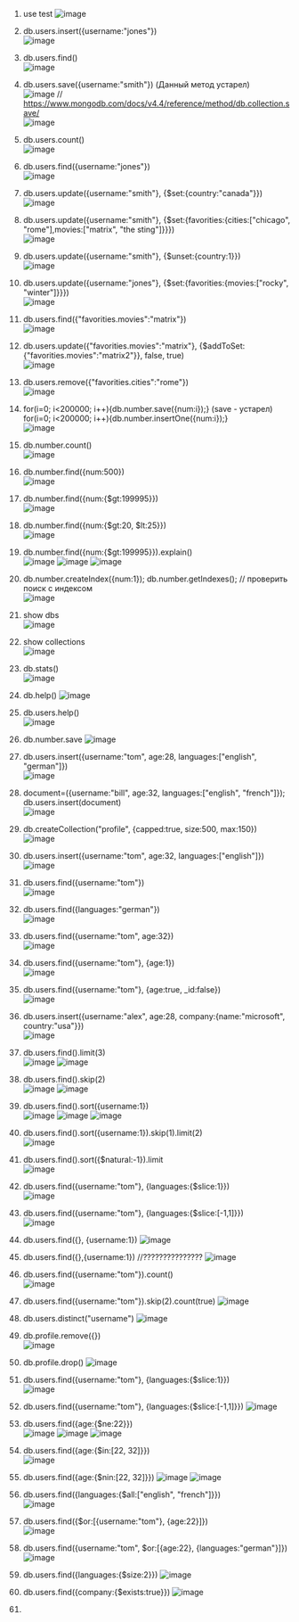 1. use test
![image](https://user-images.githubusercontent.com/72013308/219759510-e585dd4a-55ca-4ca1-b68f-4bc69dc6d433.png)  
  
2. db.users.insert({username:"jones"})  
![image](https://user-images.githubusercontent.com/72013308/219760057-bd99d2df-7841-410b-8ed3-600d4c901cd1.png)  
  
3. db.users.find()  
![image](https://user-images.githubusercontent.com/72013308/219761172-963ac7d4-40a8-4949-b563-5bf7412929a3.png)  
  
4. db.users.save({username:"smith"}) (Данный метод устарел)  
![image](https://user-images.githubusercontent.com/72013308/219765466-9ddbf4f6-401b-49d1-95aa-25eecd1a0fee.png)
// https://www.mongodb.com/docs/v4.4/reference/method/db.collection.save/  
![image](https://user-images.githubusercontent.com/72013308/219776042-0079d086-b025-4e7b-86f7-24895d387b3a.png)  
  
5. db.users.count()  
![image](https://user-images.githubusercontent.com/72013308/219777228-8b87d9f3-21c1-428c-af6e-c9af4728cbf8.png)    
  
6. db.users.find({username:"jones"})  
![image](https://user-images.githubusercontent.com/72013308/219767120-1a29e5c8-5adf-4945-99f0-de11d947323b.png)  
  
7. db.users.update({username:"smith"}, {$set:{country:"canada"}})  
![image](https://user-images.githubusercontent.com/72013308/219777758-fde15e76-5584-4c93-9221-291a6572ef3a.png)    
  
8. db.users.update({username:"smith"}, {$set:{favorities:{cities:["chicago", "rome"],movies:["matrix", "the sting"]}}})  
![image](https://user-images.githubusercontent.com/72013308/219778147-049c1096-0c71-4fa6-81f0-9ecc23308353.png)    
  
9. db.users.update({username:"smith"}, {$unset:{country:1}})  
![image](https://user-images.githubusercontent.com/72013308/219778449-3e480eb7-e593-4256-b1d0-41a15ab30ca8.png)  
  
10. db.users.update({username:"jones"}, {$set:{favorities:{movies:["rocky", "winter"]}}})  
![image](https://user-images.githubusercontent.com/72013308/219769496-02704991-3a81-4e75-bb5a-882773f3d437.png)  
  
11. db.users.find({"favorities.movies":"matrix"})  
![image](https://user-images.githubusercontent.com/72013308/219778939-3d0356e5-ac83-4863-b4c3-048c016cabd0.png)  
  
12. db.users.update({"favorities.movies":"matrix"}, {$addToSet:{"favorities.movies":"matrix2"}}, false, true)  
![image](https://user-images.githubusercontent.com/72013308/219781743-6038ee2d-2c7b-454d-85fc-092c47fe44a3.png)  
  
13. db.users.remove({"favorities.cities":"rome"})  
![image](https://user-images.githubusercontent.com/72013308/219782070-b8e36df0-2735-4a9a-a7c1-995d90b3d966.png)  
  
14. for(i=0; i<200000; i++){db.number.save({num:i});}  (save - устарел)  
for(i=0; i<200000; i++){db.number.insertOne({num:i});}  
![image](https://user-images.githubusercontent.com/72013308/219785312-d0c94c7b-7b83-4c2a-9c03-11925dc627b6.png)  
  
15. db.number.count()  
![image](https://user-images.githubusercontent.com/72013308/219785436-c87e21a3-693b-4867-a3d3-20b2a4ddfc0a.png)  
  
16. db.number.find({num:500})  
![image](https://user-images.githubusercontent.com/72013308/219785581-5f30905d-ad4c-4110-b92d-b8bd6728319e.png)  
  
17. db.number.find({num:{$gt:199995}})  
![image](https://user-images.githubusercontent.com/72013308/219785776-049e16c8-2eaf-40a2-a057-c639aadfc23f.png)  
  
18. db.number.find({num:{$gt:20, $lt:25}})  
![image](https://user-images.githubusercontent.com/72013308/219785979-a3116e64-4f84-4a86-aada-763893a49981.png)  
  
19. db.number.find({num:{$gt:199995}}).explain()  
![image](https://user-images.githubusercontent.com/72013308/219786538-f29d423c-c9ea-459b-a63d-329f5d8a3ff7.png)
![image](https://user-images.githubusercontent.com/72013308/219786743-e171baa7-0a9a-4bb6-adbb-f919051c08de.png)
![image](https://user-images.githubusercontent.com/72013308/219786839-1778ffd8-28e7-40ba-8bde-a667921fc3ee.png)
  
20. db.number.createIndex({num:1});     db.number.getIndexes();  // проверить поиск с индексом  
![image](https://user-images.githubusercontent.com/72013308/219787020-c99406e4-3dda-4042-b5b7-71e055e8b4f6.png)
  
21. show dbs  
![image](https://user-images.githubusercontent.com/72013308/219843906-a7305a85-cdb2-4cb7-893c-f5fd7cca6144.png)
  
22. show collections  
![image](https://user-images.githubusercontent.com/72013308/219843933-7f8293cf-4328-4a15-a20e-9e93faa4f863.png)
  
23. db.stats()  
![image](https://user-images.githubusercontent.com/72013308/219843950-18e35575-53fe-498b-8a82-2490f9309d2e.png)
  
24. db.help()
![image](https://user-images.githubusercontent.com/72013308/219843991-f2b769bd-c077-4010-a64d-4f76e6a12948.png)
  
25. db.users.help()  
![image](https://user-images.githubusercontent.com/72013308/219844036-525eafd4-70da-4adf-91de-3e4f83ec24b4.png)
  
26. db.number.save
![image](https://user-images.githubusercontent.com/72013308/219844054-6f19aea2-6722-4324-b7f8-d55deb4238dd.png)
  
27. db.users.insert({username:"tom", age:28, languages:["english", "german"]})  
![image](https://user-images.githubusercontent.com/72013308/219844109-b17c2015-92c0-4b8b-a294-ece71793c687.png)
  
28. document=({username:"bill", age:32, languages:["english", "french"]});   db.users.insert(document)  
![image](https://user-images.githubusercontent.com/72013308/219844153-aac839ba-5f7e-41fc-8a46-a5d806df2643.png)
  
29. db.createCollection("profile", {capped:true, size:500, max:150})  
![image](https://user-images.githubusercontent.com/72013308/219844175-e5485734-7a6b-4038-984f-3b0f6101d35d.png)
  
30. db.users.insert({username:"tom", age:32, languages:["english"]})  
![image](https://user-images.githubusercontent.com/72013308/219844192-ebb7c8ab-c235-4458-9ddd-7d99c554242b.png)
  
31. db.users.find({username:"tom"})  
![image](https://user-images.githubusercontent.com/72013308/219844968-a9a2a83b-7e8c-474c-8e33-f00fbb94433b.png)
  
32. db.users.find({languages:"german"})  
![image](https://user-images.githubusercontent.com/72013308/219845001-b302246c-3503-46f8-bea0-b1d630c946e8.png)
  
33. db.users.find({username:"tom", age:32})  
![image](https://user-images.githubusercontent.com/72013308/219845023-013b6ade-485c-478c-92c2-103dff7e4766.png)
  
34. db.users.find({username:"tom"}, {age:1})  
![image](https://user-images.githubusercontent.com/72013308/219845059-ec15c096-1ba3-4b2b-9931-ada8866d9348.png)
  
35. db.users.find({username:"tom"}, {age:true, _id:false})  
![image](https://user-images.githubusercontent.com/72013308/219845120-58be687b-b6b9-47d1-90c5-20aa38d57a64.png)
  
36. db.users.insert({username:"alex", age:28, company:{name:"microsoft", country:"usa"}})  
![image](https://user-images.githubusercontent.com/72013308/219845152-c9d76be8-2dcc-44fc-b0a3-4af0cb63ccc7.png)
  
37. db.users.find().limit(3)  
![image](https://user-images.githubusercontent.com/72013308/219845181-aa073e25-b33a-4d3c-b7de-077e8788a8fe.png)
![image](https://user-images.githubusercontent.com/72013308/219845244-da7e043d-fcaa-4399-90f8-e27a5b6b9683.png)
  
38. db.users.find().skip(2)  
![image](https://user-images.githubusercontent.com/72013308/219845278-639c0ae2-1616-414e-9ab7-ac09fb41565e.png)
![image](https://user-images.githubusercontent.com/72013308/219845285-b8279466-67e4-4953-8dff-5e0813893ae8.png)
  
39. db.users.find().sort({username:1})  
![image](https://user-images.githubusercontent.com/72013308/219845352-e57eef90-462c-4a16-822e-cae8d29d5162.png)
![image](https://user-images.githubusercontent.com/72013308/219845364-0b23ffe1-b7be-4b3a-8168-2d475bc61d04.png)
![image](https://user-images.githubusercontent.com/72013308/219845385-7ed2a2fe-26d9-47b1-8dfa-53693f5d78d4.png)
  
40. db.users.find().sort({username:1}).skip(1).limit(2)  
![image](https://user-images.githubusercontent.com/72013308/219845419-24311897-01e6-4eb2-a229-1271fd9d886a.png)
  
41. db.users.find().sort({$natural:-1}).limit  
![image](https://user-images.githubusercontent.com/72013308/219845691-84ad13ad-067a-432a-86cd-e85cba3f31ab.png)
  
42. db.users.find({username:"tom"}, {languages:{$slice:1}})  
![image](https://user-images.githubusercontent.com/72013308/219845735-e92b8c56-bfcd-4998-b05a-d79dabc9b831.png)
  
43. db.users.find({username:"tom"}, {languages:{$slice:[-1,1]}})  
![image](https://user-images.githubusercontent.com/72013308/219845773-e95db6f7-eb47-481b-b885-21c4be1e8db9.png)
  
44. db.users.find({}, {username:1})
![image](https://user-images.githubusercontent.com/72013308/219845797-410a31df-8bd3-4e65-b367-ffff8e8d3806.png)
  
45. db.users.find({},{username:1})   //???????????????
![image](https://user-images.githubusercontent.com/72013308/219845836-f37315fd-ef39-4aea-a233-d3a65f019cb5.png)
  
46. db.users.find({username:"tom"}).count()  
![image](https://user-images.githubusercontent.com/72013308/219845862-b76f67b2-496e-4058-ab8c-c27d413256f4.png)
  
47. db.users.find({username:"tom"}).skip(2).count(true)
![image](https://user-images.githubusercontent.com/72013308/219845891-debe81ed-4eee-4c1f-8de9-c325c579f023.png)
  
48. db.users.distinct("username")
![image](https://user-images.githubusercontent.com/72013308/219845916-da07b541-6db5-4cbe-b82d-4f65434322f9.png)
  
49. db.profile.remove({})  
![image](https://user-images.githubusercontent.com/72013308/219845953-f9bad8cb-a467-4485-90e2-55f630056c4a.png)
  
50. db.profile.drop()
![image](https://user-images.githubusercontent.com/72013308/219845981-930368f4-0ee7-4756-a42e-1f2c58771e22.png)
  
51. db.users.find({username:"tom"}, {languages:{$slice:1}})  
![image](https://user-images.githubusercontent.com/72013308/219846225-8d689c5d-78e2-4ebe-985d-87502ac8dc3d.png)
  
52. db.users.find({username:"tom"}, {languages:{$slice:[-1,1]}})
![image](https://user-images.githubusercontent.com/72013308/219846265-b4942ba3-cba0-4298-9320-1ff1da7c6460.png)
  
53. db.users.find({age:{$ne:22}})  
![image](https://user-images.githubusercontent.com/72013308/219846335-e6c39209-b378-44d6-8e5e-def6f491ab74.png)
![image](https://user-images.githubusercontent.com/72013308/219846356-a28224cc-213b-4aa0-8b16-a10dcfac7ec2.png)
![image](https://user-images.githubusercontent.com/72013308/219846371-6672eb97-1a70-4582-b943-9f076d28b96e.png)
  
54. db.users.find({age:{$in:[22, 32]}})  
![image](https://user-images.githubusercontent.com/72013308/219846407-4c018ae6-8a98-494a-b8df-970392acfb02.png)
  
55. db.users.find({age:{$nin:[22, 32]}})
![image](https://user-images.githubusercontent.com/72013308/219846454-125496ff-5e05-4812-b58a-2afc0eb5cd16.png)
![image](https://user-images.githubusercontent.com/72013308/219846470-71a0d498-ab28-44ac-8665-893b54491d08.png)
  
56. db.users.find({languages:{$all:["english", "french"]}})  
![image](https://user-images.githubusercontent.com/72013308/219846507-5bb20ec1-f3e0-4aa8-ac70-88621be3d026.png)
  
57. db.users.find({$or:[{username:"tom"}, {age:22}]})  
![image](https://user-images.githubusercontent.com/72013308/219846533-bdf2fcf4-cc82-401c-a211-e03f4e5ace00.png)
  
58. db.users.find({username:"tom", $or:[{age:22}, {languages:"german"}]})  
![image](https://user-images.githubusercontent.com/72013308/219846622-d7bc9ea7-3811-48b6-ba7e-4d25fe14ed12.png)
  
59. db.users.find({languages:{$size:2}})
![image](https://user-images.githubusercontent.com/72013308/219846640-1b7b38b8-0ff4-4642-b196-0a9e5e56de94.png)
  
60. db.users.find({company:{$exists:true}})
![image](https://user-images.githubusercontent.com/72013308/219846658-2e0aae85-3de0-45df-8e0a-ddd2f28ddf6e.png)
  
61.

